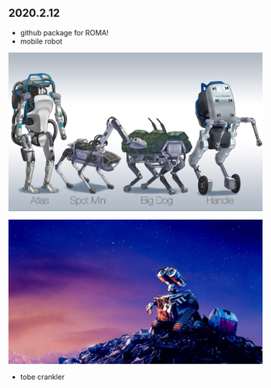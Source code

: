 **2020.2.12**
-----------------------

- github package for  ROMA!
- mobile robot



![here](https://github.com/crankler/ROMA/blob/master/pics/7.jpeg)

![ewall](./pics/8.jpeg)

- tobe crankler
